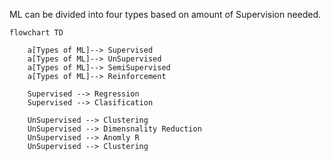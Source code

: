 ML can be divided into four types based on amount of Supervision needed.

```mermaid
flowchart TD

    a[Types of ML]--> Supervised
    a[Types of ML]--> UnSupervised
    a[Types of ML]--> SemiSupervised
    a[Types of ML]--> Reinforcement

    Supervised --> Regression
    Supervised --> Clasification

    UnSupervised --> Clustering
    UnSupervised --> Dimensnality Reduction
    UnSupervised --> Anomly R
    UnSupervised --> Clustering
```
